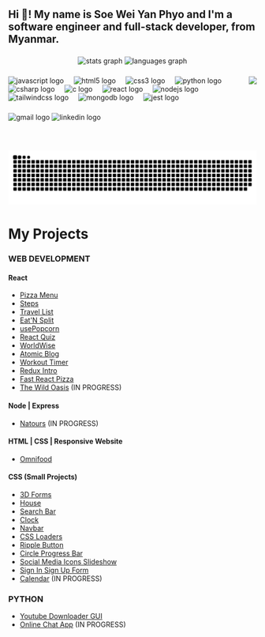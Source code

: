 <!--
**soeweiyan-phyo/soeweiyan-phyo** is a ✨ _special_ ✨ repository because its `README.md` (this file) appears on your GitHub profile.

Here are some ideas to get you started:

- 🔭 I’m currently working on ...
- 🌱 I’m currently learning ...
- 👯 I’m looking to collaborate on ...
- 🤔 I’m looking for help with ...
- 💬 Ask me about ...
- 📫 How to reach me: ...
- 😄 Pronouns: ...
- ⚡ Fun fact: ...
-->

<h2 align="left">Hi 👋! My name is Soe Wei Yan Phyo and I'm a software engineer and full-stack developer, from Myanmar.</h2>

###

<div align="center">
  <img src="https://github-readme-stats.vercel.app/api?username=soeweiyan-phyo&hide_title=false&hide_rank=false&show_icons=true&include_all_commits=true&count_private=true&disable_animations=false&theme=dracula&locale=en&hide_border=false" height="150" alt="stats graph"  />
  <img src="https://github-readme-stats.vercel.app/api/top-langs?username=soeweiyan-phyo&locale=en&hide_title=false&layout=compact&card_width=320&langs_count=5&theme=dracula&hide_border=false" height="150" alt="languages graph"  />
</div>

###

<img align="right" height="150" src="https://i.imgflip.com/65efzo.gif"  />

###

<div align="left">
  <img src="https://cdn.jsdelivr.net/gh/devicons/devicon/icons/javascript/javascript-original.svg" height="30" alt="javascript logo"  />
  <img width="12" />
  <img src="https://cdn.jsdelivr.net/gh/devicons/devicon/icons/html5/html5-original.svg" height="30" alt="html5 logo"  />
  <img width="12" />
  <img src="https://cdn.jsdelivr.net/gh/devicons/devicon/icons/css3/css3-original.svg" height="30" alt="css3 logo"  />
  <img width="12" />
  <img src="https://cdn.jsdelivr.net/gh/devicons/devicon/icons/python/python-original.svg" height="30" alt="python logo"  />
  <img width="12" />
  <img src="https://cdn.jsdelivr.net/gh/devicons/devicon/icons/csharp/csharp-original.svg" height="30" alt="csharp logo"  />
  <img width="12" />
  <img src="https://cdn.jsdelivr.net/gh/devicons/devicon/icons/c/c-original.svg" height="30" alt="c logo"  />
  <img width="12" />
  <img src="https://cdn.jsdelivr.net/gh/devicons/devicon/icons/react/react-original.svg" height="30" alt="react logo"  />
  <img width="12" />
  <img src="https://cdn.jsdelivr.net/gh/devicons/devicon/icons/nodejs/nodejs-original.svg" height="30" alt="nodejs logo"  />
  <img width="12" />
  <img src="https://cdn.jsdelivr.net/gh/devicons/devicon/icons/tailwindcss/tailwindcss-original.svg" height="30" alt="tailwindcss logo"  />
  <img width="12" />
  <img src="https://cdn.jsdelivr.net/gh/devicons/devicon/icons/mongodb/mongodb-original.svg" height="30" alt="mongodb logo"  />
  <img width="12" />
  <img src="https://cdn.jsdelivr.net/gh/devicons/devicon/icons/jest/jest-plain.svg" height="30" alt="jest logo"  />
</div>

###

<div align="left">
  <img src="https://img.shields.io/static/v1?message=Gmail&logo=gmail&label=&color=D14836&logoColor=white&labelColor=&style=for-the-badge" height="35" alt="gmail logo"  />
  <img src="https://img.shields.io/static/v1?message=LinkedIn&logo=linkedin&label=&color=0077B5&logoColor=white&labelColor=&style=for-the-badge" height="35" alt="linkedin logo"  />
</div>

###

<br clear="both">
<img src="https://raw.githubusercontent.com/soeweiyan-phyo/soeweiyan-phyo/output/snake.svg" alt="Snake animation" />

# My Projects

### WEB DEVELOPMENT
#### React
- [Pizza Menu](https://github.com/soeweiyan-phyo/03-pizza-menu)
- [Steps](https://github.com/soeweiyan-phyo/04-steps)
- [Travel List](https://github.com/soeweiyan-phyo/05-travel-list)
- [Eat'N Split](https://github.com/soeweiyan-phyo/06-eat-n-split)
- [usePopcorn](https://github.com/soeweiyan-phyo/07-usepopcorn)
- [React Quiz](https://github.com/soeweiyan-phyo/10-react-quiz)
- [WorldWise](https://github.com/soeweiyan-phyo/11-worldwise)
- [Atomic Blog](https://github.com/soeweiyan-phyo/12-atomic-blog)
- [Workout Timer](https://github.com/soeweiyan-phyo/13-workout-timer)
- [Redux Intro](https://github.com/soeweiyan-phyo/15-redux-intro)
- [Fast React Pizza](https://github.com/soeweiyan-phyo/16-fast-react-pizza)
- [The Wild Oasis](https://github.com/soeweiyan-phyo/17-the-wild-oasis) (IN PROGRESS)

#### Node | Express
- [Natours](https://github.com/soeweiyan-phyo/Backend-Bootcamp-NodeJS-MongoDB) (IN PROGRESS)

#### HTML | CSS | Responsive Website
- [Omnifood](https://github.com/soeweiyan-phyo/HTML-CSS-Responsive-Website-Course)

#### CSS (Small Projects)
- [3D Forms](https://github.com/soeweiyan-phyo/3d-forms)
- [House](https://github.com/soeweiyan-phyo/house)
- [Search Bar](https://github.com/soeweiyan-phyo/search-bar)
- [Clock](https://github.com/soeweiyan-phyo/clock)
- [Navbar](https://github.com/soeweiyan-phyo/navbar)
- [CSS Loaders](https://github.com/soeweiyan-phyo/css-loaders)
- [Ripple Button](https://github.com/soeweiyan-phyo/ripple-button)
- [Circle Progress Bar](https://github.com/soeweiyan-phyo/circle-progress-bar)
- [Social Media Icons Slideshow](https://github.com/soeweiyan-phyo/social-media-icons-slideshow)
- [Sign In Sign Up Form](https://github.com/soeweiyan-phyo/signin-signup-form)
- [Calendar](https://github.com/soeweiyan-phyo/calendar) (IN PROGRESS)

### PYTHON
- [Youtube Downloader GUI](https://github.com/soeweiyan-phyo/python-youtube-video-downloader-gui)
- [Online Chat App](https://github.com/soeweiyan-phyo/python-online-chat-app) (IN PROGRESS)
